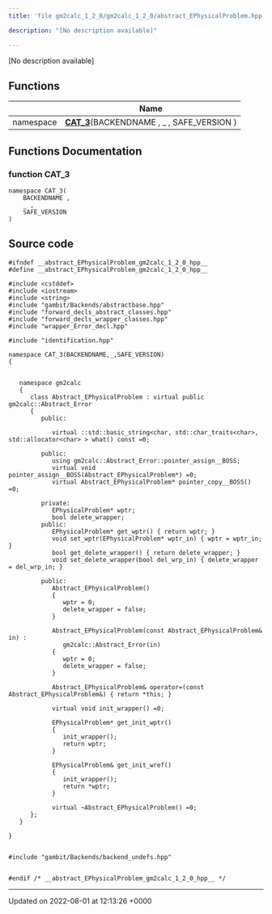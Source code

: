 ```yaml
---
title: 'file gm2calc_1_2_0/gm2calc_1_2_0/abstract_EPhysicalProblem.hpp'

description: "[No description available]"

---
```







[No description available]

## Functions

|                | Name           |
| -------------- | -------------- |
| namespace | **[CAT_3](/documentation/code/files/gm2calc__1__2__0_2abstract__ephysicalproblem_8hpp/#function-cat-3)**(BACKENDNAME , _ , SAFE_VERSION ) |


## Functions Documentation

### function CAT_3

```
namespace CAT_3(
    BACKENDNAME ,
    _ ,
    SAFE_VERSION 
)
```




## Source code

```
#ifndef __abstract_EPhysicalProblem_gm2calc_1_2_0_hpp__
#define __abstract_EPhysicalProblem_gm2calc_1_2_0_hpp__

#include <cstddef>
#include <iostream>
#include <string>
#include "gambit/Backends/abstractbase.hpp"
#include "forward_decls_abstract_classes.hpp"
#include "forward_decls_wrapper_classes.hpp"
#include "wrapper_Error_decl.hpp"

#include "identification.hpp"

namespace CAT_3(BACKENDNAME,_,SAFE_VERSION)
{
   
   
   namespace gm2calc
   {
      class Abstract_EPhysicalProblem : virtual public gm2calc::Abstract_Error
      {
         public:
   
            virtual ::std::basic_string<char, std::char_traits<char>, std::allocator<char> > what() const =0;
   
         public:
            using gm2calc::Abstract_Error::pointer_assign__BOSS;
            virtual void pointer_assign__BOSS(Abstract_EPhysicalProblem*) =0;
            virtual Abstract_EPhysicalProblem* pointer_copy__BOSS() =0;
   
         private:
            EPhysicalProblem* wptr;
            bool delete_wrapper;
         public:
            EPhysicalProblem* get_wptr() { return wptr; }
            void set_wptr(EPhysicalProblem* wptr_in) { wptr = wptr_in; }
            bool get_delete_wrapper() { return delete_wrapper; }
            void set_delete_wrapper(bool del_wrp_in) { delete_wrapper = del_wrp_in; }
   
         public:
            Abstract_EPhysicalProblem()
            {
               wptr = 0;
               delete_wrapper = false;
            }
   
            Abstract_EPhysicalProblem(const Abstract_EPhysicalProblem& in) : 
               gm2calc::Abstract_Error(in)
            {
               wptr = 0;
               delete_wrapper = false;
            }
   
            Abstract_EPhysicalProblem& operator=(const Abstract_EPhysicalProblem&) { return *this; }
   
            virtual void init_wrapper() =0;
   
            EPhysicalProblem* get_init_wptr()
            {
               init_wrapper();
               return wptr;
            }
   
            EPhysicalProblem& get_init_wref()
            {
               init_wrapper();
               return *wptr;
            }
   
            virtual ~Abstract_EPhysicalProblem() =0;
      };
   }
   
}


#include "gambit/Backends/backend_undefs.hpp"


#endif /* __abstract_EPhysicalProblem_gm2calc_1_2_0_hpp__ */
```


-------------------------------

Updated on 2022-08-01 at 12:13:26 +0000
